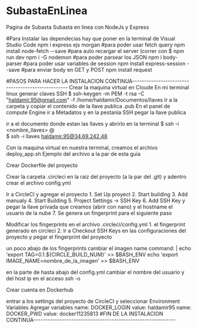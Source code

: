 # SubastaEnLinea
Pagina de Subasta Subasta en linea con NodeJs y Express

#Para Instalar las dependecias hay que poner en la terminal de Visual Studio Code
npm i express ejs morgan
#para poder usar fetch query
npm install node-fetch --save
#para auto recargar el server (correr con $ npm run dev
npm i -G nodemon 
#para poder parsear los JSON
npm i body-parser
#para poder usar variables de session
npm install express-session --save
#para enviar body en GET y POST
npm install request



#PASOS PARA HACER LA INSTALACION CONTINUA--------------------------------------------------
Crear la maquina virtual en Cloude
En mi terminal linux generar claves SSH
    $ ssh-keygen -m PEM -t rsa -C "haldamir.95@gmail.com" -f /home/haldamir/Documentos/llaves
Ir a la carpeta y copiar el contenido de la llave publica .pub
En el panel de compute Engine ir a Metadatos y en la pestania SSH pegar la llave publica

ir a el documento donde estan las llaves y abrirlo en la terminal
    $ ssh -i <nombre_llaves> <nombre SSH de metadatos>@<IP de la maquina virtual>    
    $ ssh -i llaves haldamir.95@34.69.242.48

Con la maquina virtual en nuestra terminal, creamos el archivo deploy_app.sh
    Ejemplo del archivo a la par de esta guia

Crear Dockerfile del proyecto 
    
Crear la carpeta .circleci en la raiz del proyecto (a la par del .git) y adentro crear el archivo config.yml

Ir a CircleCI y agregar el proyecto
    1. Set Up proyect
    2. Start building
    3. Add manualy
    4. Start Building
    5. Project Settings -> SSH Key
    6. Add SSH Key y pegar la llave privada que creamos (abrir con nano) y el hostname el usuario de la nube
    7. Se genera un fingerprint para el siguiente paso

Modificar los fingerprints en el archivo .circleci/config.yml
    1. el fingerprint generado en circleci
    2. ir a Checkout SSH Keys en las configuraciones del proyecto y pegar el fingerprint del proyecto

un poco abajo de los fingerprints cambiar el imagen name
command: |
            echo 'export TAG=0.1.${CIRCLE_BUILD_NUM}' >> $BASH_ENV
            echo 'export IMAGE_NAME=nombre_de_la_imagen' >> $BASH_ENV

en la parte de hasta abajo del config.yml cambiar el nombre del usuario y del host ip en el acceso ssh -o 
   
Crear cuenta en Dockerhub

entrar a los settings del proyecto de CircleCI y seleccionar Environment Variables
Agregar variables
name: DOCKER_LOGIN      value: haldamir95
name: DOCKER_PWD        value: docker11235813
#FIN DE LA INSTALACION CONTINUA------------------------------------------------------------
















